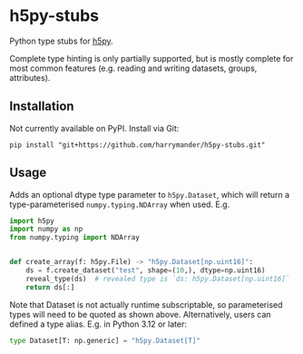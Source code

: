 # h5py-stubs

Python type stubs for [h5py](https://www.h5py.org/).

Complete type hinting is only partially supported, but is mostly complete for
most common features (e.g. reading and writing datasets, groups, attributes).

## Installation

Not currently available on PyPI. Install via Git:

```
pip install "git+https://github.com/harrymander/h5py-stubs.git"
```

## Usage

Adds an optional dtype type parameter to `h5py.Dataset`, which will return a
type-parameterised `numpy.typing.NDArray` when used. E.g.

```python
import h5py
import numpy as np
from numpy.typing import NDArray


def create_array(f: h5py.File) -> "h5py.Dataset[np.uint16]":
    ds = f.create_dataset("test", shape=(10,), dtype=np.uint16)
    reveal_type(ds)  # revealed type is `ds: h5py.Dataset[np.uint16]`
    return ds[:]
```

Note that Dataset is not actually runtime subscriptable, so parameterised types
will need to be quoted as shown above. Alternatively, users can defined a type
alias. E.g. in Python 3.12 or later:

```python
type Dataset[T: np.generic] = "h5py.Dataset[T]"
```

